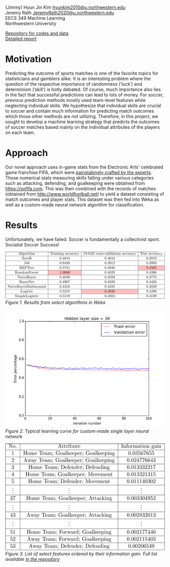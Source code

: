 (Jimmy) Hyun Jin Kim <hyunkim2015@u.northwestern.edu>  
Jeremy Rath <JeremyRath2020@u.northwestern.edu>  
EECS 349 Machine Learning  
Northwestern University

[Repository for codes and data](https://github.com/TheLordBlarg/Soccer_Success)  
[Detailed report](https://github.com/TheLordBlarg/Soccer_Success/raw/master/report/project_report.pdf)

# Motivation

Predicting the outcome of sports matches is one of the favorite topics for statisticians and
gamblers alike. It is an interesting problem where the question of the respective importance of
randomness (’luck’) and determinism (’skill’) is hotly debated. Of course, much importance also
lies in the fact that successful predictions can lead to lots of money. For soccer, previous prediction
methods mostly used team-level features while neglecting individual skills. We hypothesize
that individual skills are crucial to soccer and contain much information for predicting match
outcomes which those other methods are not utilizing. Therefore, in this project, we sought to
develop a machine learning strategy that predicts the outcomes of soccer matches based mainly
on the individual attributes of the players on each team.

# Approach

Our novel approach uses in-game stats from the Electronic Arts' celebrated game franchise FIFA, which were [painstakingly crafted by the experts](http://www.espnfc.us/blog/espn-fc-united-blog/68/post/2959703/fifa-17-player-ratings-system-blends-advanced-stats-and-subjective-scouting). Those numerical stats measuring skills falling under various categories such as attacking, defending, and goalkeeping were obtained from <https://sofifa.com>. This was then combined with the records of matches (obtained from <http://www.worldfootball.net>) to yield a dataset consisting of match outcomes and player stats. This dataset was then fed into Weka as well as a custom-made neural network algorithm for classification.

# Results

Unfortunately, we have failed. Soccer is fundamentally a collectivist sport. Socialist Soccer Success!

![](report/figures/result_weka.png)
*Figure 1. Results from select algorithms in Weka*

![](report/figures/learning_curve.png)
*Figure 2. Typical learning curve for custom-made single layer neural network*

![](report/figures/result_features.png)
*Figure 3. List of select features ordered by their information gain. Full list available [in the repository](https://github.com/TheLordBlarg/Soccer_Success/blob/master/results/entropy_train.csv)*
